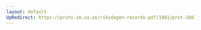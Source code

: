 ```yaml
---
layout: default
UpRedirect: https://pruto.im.uu.se/riksdagen-records-pdf/1881/prot-1881--ak--030/prot-1881--ak--030_005.pdf
---
```

